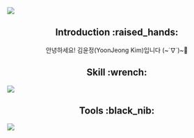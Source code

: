 <img src="https://capsule-render.vercel.app/api?type=waving&color=gradient&height=200&section=header&text=Jerry's%20Github&fontSize=80" />

<div align=center>
  <h2>Introduction :raised_hands:</h2>
  안녕하세요! 김윤정(YoonJeong Kim)입니다 (~˙∇˙)~📣<br>
</div>

<div align=center>
  <h2>Skill :wrench:</h2>
  
  <img src="https://github-readme-stats.vercel.app/api/top-langs/?username=kingodjerry" style="display: block;">
</div>





<div align=center>
<h2>Tools :black_nib:</h2>
</div>

<img src="https://capsule-render.vercel.app/api?type=waving&color=gradient&height=200&section=footer" />
